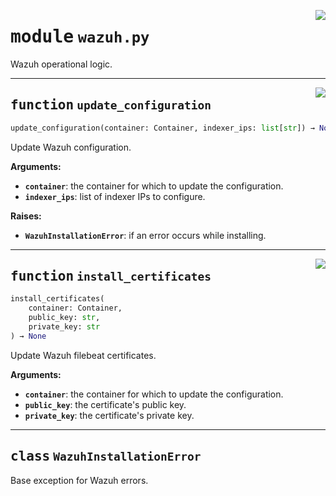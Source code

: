 <!-- markdownlint-disable -->

<a href="../src/wazuh.py#L0"><img align="right" style="float:right;" src="https://img.shields.io/badge/-source-cccccc?style=flat-square"></a>

# <kbd>module</kbd> `wazuh.py`
Wazuh operational logic. 


---

<a href="../src/wazuh.py#L24"><img align="right" style="float:right;" src="https://img.shields.io/badge/-source-cccccc?style=flat-square"></a>

## <kbd>function</kbd> `update_configuration`

```python
update_configuration(container: Container, indexer_ips: list[str]) → None
```

Update Wazuh configuration. 



**Arguments:**
 
 - <b>`container`</b>:  the container for which to update the configuration. 
 - <b>`indexer_ips`</b>:  list of indexer IPs to configure. 



**Raises:**
 
 - <b>`WazuhInstallationError`</b>:  if an error occurs while installing. 


---

<a href="../src/wazuh.py#L64"><img align="right" style="float:right;" src="https://img.shields.io/badge/-source-cccccc?style=flat-square"></a>

## <kbd>function</kbd> `install_certificates`

```python
install_certificates(
    container: Container,
    public_key: str,
    private_key: str
) → None
```

Update Wazuh filebeat certificates. 



**Arguments:**
 
 - <b>`container`</b>:  the container for which to update the configuration. 
 - <b>`public_key`</b>:  the certificate's public key. 
 - <b>`private_key`</b>:  the certificate's private key. 


---

## <kbd>class</kbd> `WazuhInstallationError`
Base exception for Wazuh errors. 





